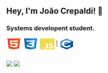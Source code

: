 <h2>Hey, I'm João Crepaldi! 👋</h2>

<h3>Systems developent student.</h3>

<div style="display: flex flex-direction: row">
  <img align="center" alt="Crepas-HTML" height="30" width="40" src="https://raw.githubusercontent.com/devicons/devicon/master/icons/html5/html5-original.svg">
  <img align="center" alt="Crepas-CSS" height="30" width="40" src="https://raw.githubusercontent.com/devicons/devicon/master/icons/css3/css3-original.svg">
  <img align="center" alt="Crepas-Js" height="30" width="40" src="https://raw.githubusercontent.com/devicons/devicon/master/icons/javascript/javascript-plain.svg">
  |
  <img align="center" alt="Crepas-C" height="30" width="40" src="https://raw.githubusercontent.com/devicons/devicon/ca28c779441053191ff11710fe24a9e6c23690d6/icons/c/c-original.svg">
  
</div>

##

<div>
  <a href="https://www.linkedin.com/in/jo%C3%A3o-pedro-crepaldi-0754152b3/" target="_blank"><img src="https://img.shields.io/badge/-LinkedIn-%230077B5?style=for-the-badge&logo=linkedin&logoColor=white" target="_blank"></a> 
 <a href = "mailto: joaopedrocrepaldi05@gmail.com"><img src="https://img.shields.io/badge/-Gmail-%23333?style=for-the-badge&logo=gmail&logoColor=white" target="_blank"></a>
</div>
